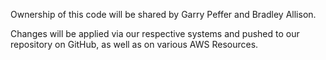 Ownership of this code will be shared by Garry Peffer and Bradley Allison.

Changes will be applied via our respective systems and pushed to our repository on GitHub, as well as on various AWS Resources.
